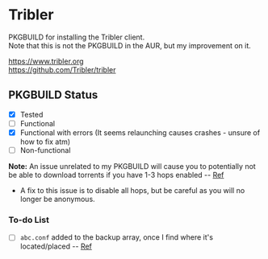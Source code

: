 # Tribler
PKGBUILD for installing the Tribler client.  
Note that this is not the PKGBUILD in the AUR, but my improvement on it.  

https://www.tribler.org  
https://github.com/Tribler/tribler

## PKGBUILD Status  
- [x] Tested
- [ ] Functional
- [x] Functional with errors (It seems relaunching causes crashes - unsure of how to fix atm)
- [ ] Non-functional

**Note:** An issue unrelated to my PKGBUILD will cause you to potentially not be able to download torrents if you have 1-3 hops enabled -- [Ref](https://forum.tribler.org/t/tribler-7-release-candidate-1-please-test/3988/3)
*   A fix to this issue is to disable all hops, but be careful as you will no longer be anonymous.

### To-do List
- [ ] `abc.conf` added to the backup array, once I find where it's located/placed -- [Ref](https://www.tribler.org/DotTriblerFiles/)
